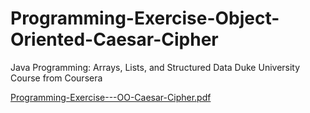 # Programming-Exercise-Object-Oriented-Caesar-Cipher
Java Programming: Arrays, Lists, and Structured Data Duke University Course from Coursera


[Programming-Exercise---OO-Caesar-Cipher.pdf](https://github.com/PricelessCodes/Programming-Exercise-Object-Oriented-Caesar-Cipher/files/9717907/Programming-Exercise---OO-Caesar-Cipher.pdf)
